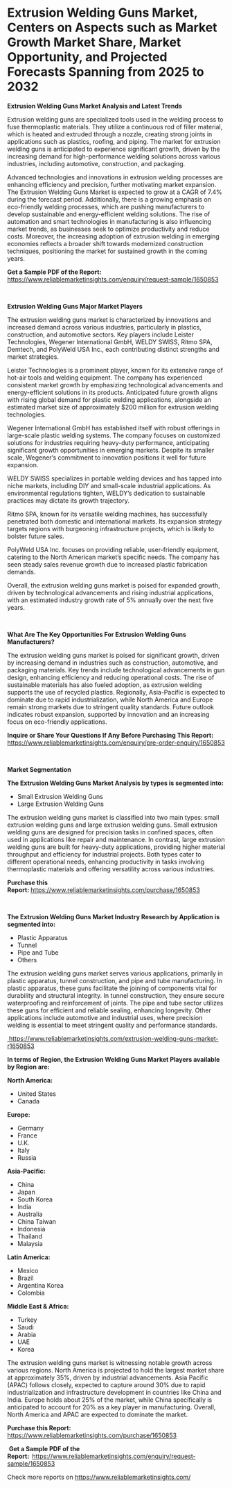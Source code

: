 <p><h1>Extrusion Welding Guns Market, Centers on Aspects such as Market Growth Market Share, Market Opportunity, and Projected Forecasts Spanning from 2025 to 2032</h1></p><p><strong>Extrusion Welding Guns Market Analysis and Latest Trends</strong></p>
<p><p>Extrusion welding guns are specialized tools used in the welding process to fuse thermoplastic materials. They utilize a continuous rod of filler material, which is heated and extruded through a nozzle, creating strong joints in applications such as plastics, roofing, and piping. The market for extrusion welding guns is anticipated to experience significant growth, driven by the increasing demand for high-performance welding solutions across various industries, including automotive, construction, and packaging.</p><p>Advanced technologies and innovations in extrusion welding processes are enhancing efficiency and precision, further motivating market expansion. The Extrusion Welding Guns Market is expected to grow at a CAGR of 7.4% during the forecast period. Additionally, there is a growing emphasis on eco-friendly welding processes, which are pushing manufacturers to develop sustainable and energy-efficient welding solutions. The rise of automation and smart technologies in manufacturing is also influencing market trends, as businesses seek to optimize productivity and reduce costs. Moreover, the increasing adoption of extrusion welding in emerging economies reflects a broader shift towards modernized construction techniques, positioning the market for sustained growth in the coming years.</p></p>
<p><strong>Get a Sample PDF of the Report:&nbsp;</strong> <a href="https://www.reliablemarketinsights.com/enquiry/request-sample/1650853?utm_campaign=2102&utm_medium=2&utm_source=Github&utm_content=ia&utm_term=23032025&utm_id=extrusion-welding-guns">https://www.reliablemarketinsights.com/enquiry/request-sample/1650853</a></p>
<p>&nbsp;</p>
<p><strong>Extrusion Welding Guns Major Market Players</strong></p>
<p><p>The extrusion welding guns market is characterized by innovations and increased demand across various industries, particularly in plastics, construction, and automotive sectors. Key players include Leister Technologies, Wegener International GmbH, WELDY SWISS, Ritmo SPA, Demtech, and PolyWeld USA Inc., each contributing distinct strengths and market strategies.</p><p>Leister Technologies is a prominent player, known for its extensive range of hot-air tools and welding equipment. The company has experienced consistent market growth by emphasizing technological advancements and energy-efficient solutions in its products. Anticipated future growth aligns with rising global demand for plastic welding applications, alongside an estimated market size of approximately $200 million for extrusion welding technologies.</p><p>Wegener International GmbH has established itself with robust offerings in large-scale plastic welding systems. The company focuses on customized solutions for industries requiring heavy-duty performance, anticipating significant growth opportunities in emerging markets. Despite its smaller scale, Wegener’s commitment to innovation positions it well for future expansion.</p><p>WELDY SWISS specializes in portable welding devices and has tapped into niche markets, including DIY and small-scale industrial applications. As environmental regulations tighten, WELDY’s dedication to sustainable practices may dictate its growth trajectory.</p><p>Ritmo SPA, known for its versatile welding machines, has successfully penetrated both domestic and international markets. Its expansion strategy targets regions with burgeoning infrastructure projects, which is likely to bolster future sales.</p><p>PolyWeld USA Inc. focuses on providing reliable, user-friendly equipment, catering to the North American market’s specific needs. The company has seen steady sales revenue growth due to increased plastic fabrication demands.</p><p>Overall, the extrusion welding guns market is poised for expanded growth, driven by technological advancements and rising industrial applications, with an estimated industry growth rate of 5% annually over the next five years.</p></p>
<p>&nbsp;</p>
<p><strong>What Are The Key Opportunities For Extrusion Welding Guns Manufacturers?</strong></p>
<p><p>The extrusion welding guns market is poised for significant growth, driven by increasing demand in industries such as construction, automotive, and packaging materials. Key trends include technological advancements in gun design, enhancing efficiency and reducing operational costs. The rise of sustainable materials has also fueled adoption, as extrusion welding supports the use of recycled plastics. Regionally, Asia-Pacific is expected to dominate due to rapid industrialization, while North America and Europe remain strong markets due to stringent quality standards. Future outlook indicates robust expansion, supported by innovation and an increasing focus on eco-friendly applications.</p></p>
<p><strong>Inquire or Share Your Questions If Any Before Purchasing This Report:</strong> <a href="https://www.reliablemarketinsights.com/enquiry/pre-order-enquiry/1650853?utm_campaign=2102&utm_medium=2&utm_source=Github&utm_content=ia&utm_term=23032025&utm_id=extrusion-welding-guns">https://www.reliablemarketinsights.com/enquiry/pre-order-enquiry/1650853</a></p>
<p>&nbsp;</p>
<p><strong>Market Segmentation</strong></p>
<p><strong>The Extrusion Welding Guns Market Analysis by types is segmented into:</strong></p>
<p><ul><li>Small Extrusion Welding Guns</li><li>Large Extrusion Welding Guns</li></ul></p>
<p><p>The extrusion welding guns market is classified into two main types: small extrusion welding guns and large extrusion welding guns. Small extrusion welding guns are designed for precision tasks in confined spaces, often used in applications like repair and maintenance. In contrast, large extrusion welding guns are built for heavy-duty applications, providing higher material throughput and efficiency for industrial projects. Both types cater to different operational needs, enhancing productivity in tasks involving thermoplastic materials and offering versatility across various industries.</p></p>
<p><strong>Purchase this Report:&nbsp;</strong><a href="https://www.reliablemarketinsights.com/purchase/1650853?utm_campaign=2102&utm_medium=2&utm_source=Github&utm_content=ia&utm_term=23032025&utm_id=extrusion-welding-guns">https://www.reliablemarketinsights.com/purchase/1650853</a></p>
<p>&nbsp;</p>
<p><strong>The Extrusion Welding Guns Market Industry Research by Application is segmented into:</strong></p>
<p><ul><li>Plastic Apparatus</li><li>Tunnel</li><li>Pipe and Tube</li><li>Others</li></ul></p>
<p><p>The extrusion welding guns market serves various applications, primarily in plastic apparatus, tunnel construction, and pipe and tube manufacturing. In plastic apparatus, these guns facilitate the joining of components vital for durability and structural integrity. In tunnel construction, they ensure secure waterproofing and reinforcement of joints. The pipe and tube sector utilizes these guns for efficient and reliable sealing, enhancing longevity. Other applications include automotive and industrial uses, where precision welding is essential to meet stringent quality and performance standards.</p></p>
<p><a href="https://www.reliablemarketinsights.com/extrusion-welding-guns-market-r1650853?utm_campaign=2102&utm_medium=2&utm_source=Github&utm_content=ia&utm_term=23032025&utm_id=extrusion-welding-guns">&nbsp;https://www.reliablemarketinsights.com/extrusion-welding-guns-market-r1650853</a></p>
<p><strong>In terms of Region, the Extrusion Welding Guns Market Players available by Region are:</strong></p>
<p>
    <p> <strong> North America: </strong>
        <ul>
            <li>United States</li>
            <li>Canada</li>
        </ul>
        </p> 
    <p> <strong> Europe: </strong>
        <ul>
            <li>Germany</li>
            <li>France</li>
            <li>U.K.</li>
            <li>Italy</li>
            <li>Russia</li>
        </ul>
        </p> 
    <p> <strong> Asia-Pacific: </strong>
        <ul>
            <li>China</li>
            <li>Japan</li>
            <li>South Korea</li>
            <li>India</li>
            <li>Australia</li>
            <li>China Taiwan</li>
            <li>Indonesia</li>
            <li>Thailand</li>
            <li>Malaysia</li>
        </ul>
        </p> 
    <p> <strong> Latin America: </strong>
        <ul>
            <li>Mexico</li>
            <li>Brazil</li>
            <li>Argentina Korea</li>
            <li>Colombia</li>
        </ul>
        </p> 
    <p> <strong> Middle East & Africa: </strong>
        <ul>
            <li>Turkey</li>
            <li>Saudi</li>
            <li>Arabia</li>
            <li>UAE</li>
            <li>Korea</li>
        </ul>
    </p>
    </p>
<p><p>The extrusion welding guns market is witnessing notable growth across various regions. North America is projected to hold the largest market share at approximately 35%, driven by industrial advancements. Asia Pacific (APAC) follows closely, expected to capture around 30% due to rapid industrialization and infrastructure development in countries like China and India. Europe holds about 25% of the market, while China specifically is anticipated to account for 20% as a key player in manufacturing. Overall, North America and APAC are expected to dominate the market.</p></p>
<p><strong>Purchase this Report: </strong><a href="https://www.reliablemarketinsights.com/purchase/1650853?utm_campaign=2102&utm_medium=2&utm_source=Github&utm_content=ia&utm_term=23032025&utm_id=extrusion-welding-guns">https://www.reliablemarketinsights.com/purchase/1650853</a></p>
<p>&nbsp;<strong>Get a Sample PDF of the Report:&nbsp;&nbsp;</strong><a href="https://www.reliablemarketinsights.com/enquiry/request-sample/1650853?utm_campaign=2102&utm_medium=2&utm_source=Github&utm_content=ia&utm_term=23032025&utm_id=extrusion-welding-guns">https://www.reliablemarketinsights.com/enquiry/request-sample/1650853</a></p>
<p><strong></strong></p>
<p>Check more reports on <a href="https://www.reliablemarketinsights.com/?utm_campaign=2102&utm_medium=2&utm_source=Github&utm_content=ia&utm_term=23032025&utm_id=extrusion-welding-guns">https://www.reliablemarketinsights.com/</a></p>